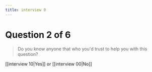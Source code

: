 ```yaml
---
title: interview 0
---
```

# Question 2 of 6
> Do you know anyone that who you'd trust to help you with this question?

[[interview 10|Yes]] or [[interview 00|No]]